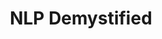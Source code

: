 ---
title: NLP Demystified
tags: [Nitin Punjabi, NLP,Transformers,Deep Learning]
style: fill
color: warning
description: If your are looking to complete NLP with complete understanding and fast coding based this course is best for this!
external_url: https://www.nlpdemystified.org/course
---